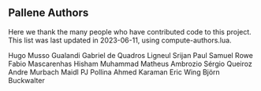 Pallene Authors
---------------

Here we thank the many people who have contributed code to this project.
This list was last updated in 2023-06-11, using compute-authors.lua.

Hugo Musso Gualandi
Gabriel de Quadros Ligneul
Srijan Paul
Samuel Rowe
Fabio Mascarenhas
Hisham Muhammad
Matheus Ambrozio
Sérgio Queiroz
Andre Murbach Maidl
PJ Pollina
Ahmed Karaman
Eric Wing
Björn Buckwalter
